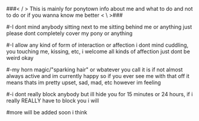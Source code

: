###< / > This is mainly for ponytown info about me and what to do and not to do or if you wanna know me better < \ >###

#-I dont mind anybody sitting next to me sitting behind me or anything just please dont completely cover my pony or anything

#-I allow any kind of form of interaction or affection i dont mind cuddling, you touching me, kissing, etc, i welcome all kinds of affection just dont be weird okay

#-my horn magic/"sparking hair" or wbatever you call it is if not almost always active and im currently happy so if you ever see me with that off it means thats im pretty upset, sad, mad, etc however im feeling

#-i dont really block anybody but ill hide you for 15 minutes or 24 hours, if i really REALLY have to block you i will

#more will be added soon i think

<!--
**Ivorytistic/Ivorytistic** is a ✨ _special_ ✨ repository because its `README.md` (this file) appears on your GitHub profile.

Here are some ideas to get you started:

- 🔭 I’m currently working on ...
- 🌱 I’m currently learning ...
- 👯 I’m looking to collaborate on ...
- 🤔 I’m looking for help with ...
- 💬 Ask me about ...
- 📫 How to reach me: ...
- 😄 Pronouns: ...
- ⚡ Fun fact: ...
-->
